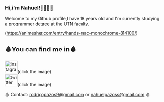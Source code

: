### Hi,i'm Nahuel!👋👨🏻‍💻

Welcome to my Github profile,I have 18 years old and I'm currently studying a programmer degree at the UTN faculty.

(https://animesher.com/entry/hands-mac-monochrome-814100/)


## 🩸You can find me in🩸
[<img src='https://cdn.jsdelivr.net/npm/simple-icons@3.0.1/icons/instagram.svg' alt='instagram' height='40'>](https://www.instagram.com/Nahupazoss/)(click the image)  
[<img src='https://cdn.jsdelivr.net/npm/simple-icons@3.0.1/icons/twitter.svg' alt='twitter' height='40'>](https://twitter.com/Nagupazoss)(click the image)  

🩸 Contact: rodrigopazos9@gmail.com or nahuelpazoss@gmail.com 🩸
